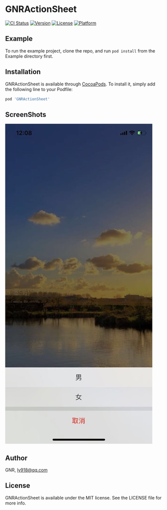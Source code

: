 # GNRActionSheet

[![CI Status](http://img.shields.io/travis/ly918@qq.com/GNRActionSheet.svg?style=flat)](https://travis-ci.org/ly918@qq.com/GNRActionSheet)
[![Version](https://img.shields.io/cocoapods/v/GNRActionSheet.svg?style=flat)](http://cocoapods.org/pods/GNRActionSheet)
[![License](https://img.shields.io/cocoapods/l/GNRActionSheet.svg?style=flat)](http://cocoapods.org/pods/GNRActionSheet)
[![Platform](https://img.shields.io/cocoapods/p/GNRActionSheet.svg?style=flat)](http://cocoapods.org/pods/GNRActionSheet)

## Example

To run the example project, clone the repo, and run `pod install` from the Example directory first.

## Installation

GNRActionSheet is available through [CocoaPods](http://cocoapods.org). To install
it, simply add the following line to your Podfile:

```ruby
pod 'GNRActionSheet'
```
## ScreenShots

<p><img alt="" src="https://github.com/ly918/GNRActionSheet/blob/master/screenshots/shot_x.jpg?raw=true" /></p>

## Author

GNR, ly918@qq.com

## License

GNRActionSheet is available under the MIT license. See the LICENSE file for more info.
